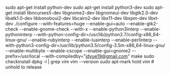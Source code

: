 sudo apt-get install python-dev
sudo apt-get install python3-dev
sudo apt-get install libncurses5-dev libgnome2-dev libgnomeui-dev     libgtk2.0-dev libatk1.0-dev libbonoboui2-dev     libcairo2-dev libx11-dev libxpm-dev libxt-dev
./configure --with-features=huge --enable-gui=auto --enable-gtk2-check --enable-gnome-check --with-x --enable-python3interp --enable-pythoninterp --with-python-config-dir=/usr/lib/python2.7/config-x86_64-linux-gnu/ --enable-rubyinterp --enable-luainterp --enable-perlinterp --with-python3-config-dir=/usr/lib/python3.5/config-3.5m-x86_64-linux-gnu/ --enable-multibyte --enable-cscope --enable-gui=gnome2 --prefix=/usr/local --with-compiledby="jdyue19@gmail.com"
make
sudo checkinstall 
dpkg -l | grep vim
vim --version
sudo apt-mark hold vim # unhold to release
